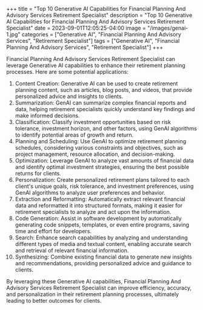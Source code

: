 +++
title = "Top 10 Generative AI Capabilities for Financial Planning And Advisory Services Retirement Specialist"
description = "Top 10 Generative AI Capabilities for Financial Planning And Advisory Services Retirement Specialist"
date = 2023-09-01T12:05:25-04:00
image = "/images/genai-1.jpg"
categories = ["Generative AI", "Financial Planning And Advisory Services", "Retirement Specialist"]
tags = ["Generative AI", "Financial Planning And Advisory Services", "Retirement Specialist"]
+++

Financial Planning And Advisory Services Retirement Specialist can leverage Generative AI capabilities to enhance their retirement planning processes. Here are some potential applications:

1. Content Creation: Generative AI can be used to create retirement planning content, such as articles, blog posts, and videos, that provide personalized advice and insights to clients.
2. Summarization: GenAI can summarize complex financial reports and data, helping retirement specialists quickly understand key findings and make informed decisions.
3. Classification: Classify investment opportunities based on risk tolerance, investment horizon, and other factors, using GenAI algorithms to identify potential areas of growth and return.
4. Planning and Scheduling: Use GenAI to optimize retirement planning schedules, considering various constraints and objectives, such as project management, resource allocation, and decision-making.
5. Optimization: Leverage GenAI to analyze vast amounts of financial data and identify optimal investment strategies, ensuring the best possible returns for clients.
6. Personalization: Create personalized retirement plans tailored to each client's unique goals, risk tolerance, and investment preferences, using GenAI algorithms to analyze user preferences and behavior.
7. Extraction and Reformatting: Automatically extract relevant financial data and reformatted it into structured formats, making it easier for retirement specialists to analyze and act upon the information.
8. Code Generation: Assist in software development by automatically generating code snippets, templates, or even entire programs, saving time and effort for developers.
9. Search: Enhance search capabilities by analyzing and understanding different types of media and textual content, enabling accurate search and retrieval of relevant financial information.
10. Synthesizing: Combine existing financial data to generate new insights and recommendations, providing personalized advice and guidance to clients.

By leveraging these Generative AI capabilities, Financial Planning And Advisory Services Retirement Specialist can improve efficiency, accuracy, and personalization in their retirement planning processes, ultimately leading to better outcomes for clients.